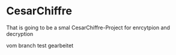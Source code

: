 # CesarChiffre
That is going to be a smal CesarChiffre-Project for enrcytpion and decryption

vom branch test gearbeitet